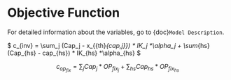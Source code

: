 Objective Function
=======================
For detailed information about the variables, go to  {doc}`Model Description`.


$
c_{inv} = \sum_j (Cap_j - x_{{th}_{cap,j}}) * IK_j *\alpha_j + \sum_{hs}(Cap_{hs} - cap_{hs}) * IK_{hs} *\alpha_{hs}
$

$$
c_{op_{fix}} = \sum_j Cap_j * OP_{{fix}_j} + \sum_{hs} Cap_{hs} * OP_{{fix}_{hs}}
$$

